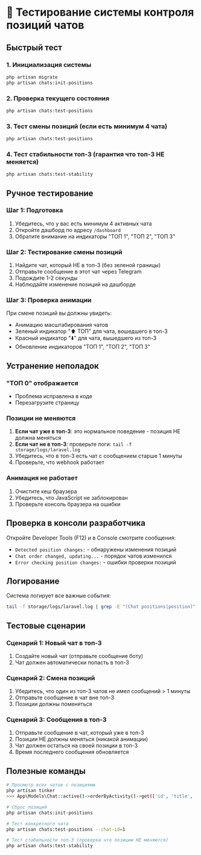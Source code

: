 # 🧪 Тестирование системы контроля позиций чатов

## Быстрый тест

### 1. Инициализация системы
```bash
php artisan migrate
php artisan chats:init-positions
```

### 2. Проверка текущего состояния
```bash
php artisan chats:test-positions
```

### 3. Тест смены позиций (если есть минимум 4 чата)
```bash
php artisan chats:test-positions
```

### 4. Тест стабильности топ-3 (гарантия что топ-3 НЕ меняется)
```bash
php artisan chats:test-stability
```

## Ручное тестирование

### Шаг 1: Подготовка
1. Убедитесь, что у вас есть минимум 4 активных чата
2. Откройте дашборд по адресу `/dashboard`
3. Обратите внимание на индикаторы "ТОП 1", "ТОП 2", "ТОП 3"

### Шаг 2: Тестирование смены позиций
1. Найдите чат, который НЕ в топ-3 (без зеленой границы)
2. Отправьте сообщение в этот чат через Telegram
3. Подождите 1-2 секунды
4. Наблюдайте изменение позиций на дашборде

### Шаг 3: Проверка анимации
При смене позиций вы должны увидеть:
- Анимацию масштабирования чатов
- Зеленый индикатор "⬆️ ТОП" для чата, вошедшего в топ-3
- Красный индикатор "⬇️" для чата, вышедшего из топ-3
- Обновление индикаторов "ТОП 1", "ТОП 2", "ТОП 3"

## Устранение неполадок

### "ТОП 0" отображается
- Проблема исправлена в коде
- Перезагрузите страницу

### Позиции не меняются
1. **Если чат уже в топ-3**: это нормальное поведение - позиция НЕ должна меняться
2. **Если чат не в топ-3**: проверьте логи: `tail -f storage/logs/laravel.log`
3. Убедитесь, что в топ-3 есть чат с сообщением старше 1 минуты
4. Проверьте, что webhook работает

### Анимация не работает
1. Очистите кеш браузера
2. Убедитесь, что JavaScript не заблокирован
3. Проверьте консоль браузера на ошибки

## Проверка в консоли разработчика

Откройте Developer Tools (F12) и в Console смотрите сообщения:
- `Detected position changes:` - обнаружены изменения позиций
- `Chat order changed, updating...` - порядок чатов изменился
- `Error checking position changes:` - ошибки проверки позиций

## Логирование

Система логирует все важные события:
```bash
tail -f storage/logs/laravel.log | grep -E "(Chat positions|position)"
```

## Тестовые сценарии

### Сценарий 1: Новый чат в топ-3
1. Создайте новый чат (отправьте сообщение боту)
2. Чат должен автоматически попасть в топ-3

### Сценарий 2: Смена позиций
1. Убедитесь, что один из топ-3 чатов не имел сообщений > 1 минуты
2. Отправьте сообщение в чат вне топ-3
3. Позиции должны поменяться

### Сценарий 3: Сообщения в топ-3
1. Отправьте сообщение в чат, который уже в топ-3
2. Позиции НЕ должны меняться (никакой анимации)
3. Чат должен остаться на своей позиции в топ-3
4. Время последнего сообщения обновляется

## Полезные команды

```bash
# Просмотр всех чатов с позициями
php artisan tinker
>>> App\Models\Chat::active()->orderByActivity()->get(['id', 'title', 'display_order', 'last_message_at']);

# Сброс позиций
php artisan chats:init-positions

# Тест конкретного чата
php artisan chats:test-positions --chat-id=1

# Тест стабильности топ-3 (проверка что позиции НЕ меняются)
php artisan chats:test-stability
``` 